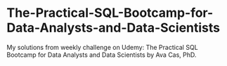 # The-Practical-SQL-Bootcamp-for-Data-Analysts-and-Data-Scientists

My solutions from weekly challenge on Udemy: The Practical SQL Bootcamp for Data Analysts and Data Scientists by Ava Cas, PhD.
